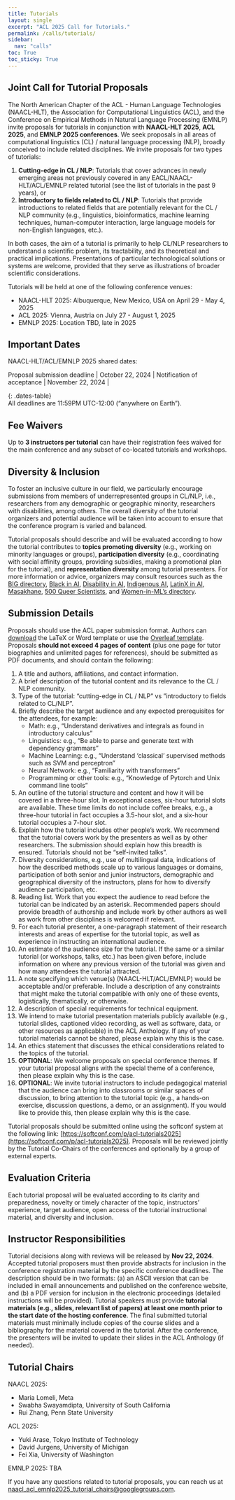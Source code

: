 ```yaml
---
title: Tutorials
layout: single
excerpt: "ACL 2025 Call for Tutorials."
permalink: /calls/tutorials/
sidebar:
  nav: "calls"
toc: True
toc_sticky: True
---
```


## Joint Call for Tutorial Proposals

The North American Chapter of the ACL - Human Language Technologies (NAACL-HLT), the Association for Computational Linguistics (ACL), and the Conference on Empirical Methods in Natural Language Processing (EMNLP) invite proposals for tutorials in conjunction with **NAACL-HLT 2025**, **ACL 2025**, and **EMNLP 2025 conferences**. We seek proposals in all areas of computational linguistics (CL) / natural language processing (NLP), broadly conceived to include related disciplines. We invite proposals for two types of tutorials:

1. **Cutting-edge in CL / NLP**: Tutorials that cover advances in newly emerging areas not previously covered in any EACL/NAACL-HLT/ACL/EMNLP related tutorial (see the list of tutorials in the past 9 years), or
2. **Introductory to fields related to CL / NLP**: Tutorials that provide introductions to related fields that are potentially relevant for the CL / NLP community (e.g., linguistics, bioinformatics, machine learning techniques, human-computer interaction, large language models for non-English languages, etc.).

In both cases, the aim of a tutorial is primarily to help CL/NLP researchers to understand a scientific problem, its tractability, and its theoretical and practical implications. Presentations of particular technological solutions or systems are welcome, provided that they serve as illustrations of broader scientific considerations.

Tutorials will be held at one of the following conference venues:
- NAACL-HLT 2025: Albuquerque, New Mexico, USA  on April 29 - May 4, 2025
- ACL 2025: Vienna, Austria on July 27 - August 1, 2025
- EMNLP 2025: Location TBD, late in 2025

## Important Dates

NAACL-HLT/ACL/EMNLP 2025 shared dates:

Proposal submission deadline | October 22, 2024 |
Notification of acceptance | November 22, 2024 |

<style>
.dates-table { font-size: .9em; }
.dates-table tr td:nth-child(1) { width: 55%; }
.dates-table tr td:nth-child(2) { width: 25%; }
.dates-table del { color: #888; }
</style>
{: .dates-table}
<br>
All deadlines are 11:59PM UTC-12:00 (“anywhere on Earth”).

## Fee Waivers

Up to **3 instructors per tutorial** can have their registration fees waived for the main conference and any subset of co-located tutorials and workshops.

## Diversity & Inclusion

To foster an inclusive culture in our field, we particularly encourage submissions from members of underrepresented groups in CL/NLP, i.e., researchers from any demographic or geographic minority, researchers with disabilities, among others. The overall diversity of the tutorial organizers and potential audience will be taken into account to ensure that the conference program is varied and balanced.

Tutorial proposals should describe and will be evaluated according to how the tutorial contributes to **topics promoting diversity** (e.g., working on minority languages or groups), **participation diversity** (e.g., coordinating with social affinity groups, providing subsidies, making a promotional plan for the tutorial), and **representation diversity** among tutorial presenters. For more information or advice, organizers may consult resources such as the [BIG directory](http://www.winlp.org/big-directory/), [Black in AI](https://blackinai.github.io/#/membership), [Disability in AI](https://elesa.github.io/ability_in_AI/), [Indigenous AI](https://www.indigenous-ai.net/), [LatinX in AI](https://lxai.app/PUBLIC-DIRECTORY), [Masakhane](https://www.masakhane.io/), [500 Queer Scientists](https://500queerscientists.com/), and [Women-in-ML’s directory](https://www.wiml.org/directory).

## Submission Details

Proposals should use the ACL paper submission format. Authors can [download](https://github.com/acl-org/acl-style-files) the LaTeX or Word template or use the [Overleaf template](https://www.overleaf.com/read/crtcwgxzjskr). Proposals **should not exceed 4 pages of content** (plus one page for tutor biographies and unlimited pages for references), should be submitted as PDF documents, and should contain the following:
1. A title and authors, affiliations, and contact information.
2. A brief description of the tutorial content and its relevance to the CL / NLP community.
3. Type of the tutorial: “cutting-edge in CL / NLP” vs ”introductory to fields  related to CL/NLP”.
4. Briefly describe the target audience and any expected prerequisites for the attendees, for example:
   - Math: e.g., “Understand derivatives and integrals as found in introductory calculus”
   - Linguistics: e.g., “Be able to parse and generate text with dependency grammars”
   - Machine Learning: e.g., “Understand ‘classical’ supervised methods such as SVM and perceptron”
   - Neural Network: e.g., “Familiarity with transformers”
   - Programming or other tools: e.g., “Knowledge of Pytorch and Unix command line tools”
5. An outline of the tutorial structure and content and how it will be covered in a three-hour slot. In exceptional cases, six-hour tutorial slots are available. These time limits do not include coffee breaks, e.g., a three-hour tutorial in fact occupies a 3.5-hour slot, and a six-hour tutorial occupies a 7-hour slot.
6. Explain how the tutorial includes other people’s work. We recommend that the tutorial covers work by the presenters as well as by other researchers. The submission should explain how this breadth is ensured. Tutorials should not be “self-invited talks”.
7. Diversity considerations, e.g., use of multilingual data, indications of how the described methods scale up to various languages or domains, participation of both senior and junior instructors, demographic and geographical diversity of the instructors, plans for how to diversify audience participation, etc.
8. Reading list. Work that you expect the audience to read before the tutorial can be indicated by an asterisk. Recommended papers should provide breadth of authorship and include work by other authors as well as work from other disciplines is welcomed if relevant.
9. For each tutorial presenter, a one-paragraph statement of their research interests and areas of expertise for the tutorial topic, as well as experience in instructing an international audience.
10. An estimate of the audience size for the tutorial. If the same or a similar tutorial (or workshops, talks, etc.) has been given before, include information on where any previous version of the tutorial was given and how many attendees the tutorial attracted.
11. A note specifying which venue(s) (NAACL-HLT/ACL/EMNLP) would be acceptable and/or preferable. Include a description of any constraints that might make the tutorial compatible with only one of these events, logistically, thematically, or otherwise.
12. A description of special requirements for technical equipment.
13. We intend to make tutorial presentation materials publicly available (e.g., tutorial slides, captioned video recording, as well as software, data, or other resources as applicable) in the ACL Anthology. If any of your tutorial materials cannot be shared, please explain why this is the case.
14. An ethics statement that discusses the ethical considerations related to the topics of the tutorial.
15. **OPTIONAL**: We welcome proposals on special conference themes. If your tutorial proposal aligns with the special theme of a conference, then please explain why this is the case.
16. **OPTIONAL**: We invite tutorial instructors to include pedagogical material that the audience can bring into classrooms or similar spaces of discussion, to bring attention to the tutorial topic (e.g., a hands-on exercise, discussion questions, a demo, or an assignment). If you would like to provide this, then please explain why this is the case.

Tutorial proposals should be submitted online using the softconf system at the following link: [https://softconf.com/p/acl-tutorials2025](https://softconf.com/p/acl-tutorials2025). Proposals will be reviewed jointly by the Tutorial Co-Chairs of the conferences and optionally by a group of external experts.

## Evaluation Criteria

Each tutorial proposal will be evaluated according to its clarity and preparedness, novelty or timely character of the topic, instructors’ experience, target audience, open access of the tutorial instructional material, and diversity and inclusion.

## Instructor Responsibilities

Tutorial decisions along with reviews will be released by **Nov 22, 2024**. Accepted tutorial proposers must then provide abstracts for inclusion in the conference registration material by the specific conference deadlines. The description should be in two formats: (a) an ASCII version that can be included in email announcements and published on the conference website, and (b) a PDF version for inclusion in the electronic proceedings (detailed instructions will be provided). Tutorial speakers must provide **tutorial materials (e.g., slides, relevant list of papers) at least one month prior to the start date of the hosting conference**. The final submitted tutorial materials must minimally include copies of the course slides and a bibliography for the material covered in the tutorial. After the conference, the presenters will be invited to update their slides in the ACL Anthology (if needed).

## Tutorial Chairs

NAACL 2025:
- Maria Lomeli, Meta
- Swabha Swayamdipta, University of South California
- Rui Zhang, Penn State University

ACL 2025:  
- Yuki Arase, Tokyo Institute of Technology
- David Jurgens, University of Michigan
- Fei Xia, University of Washington

EMNLP 2025: TBA

If you have any questions related to tutorial proposals, you can reach us at [naacl_acl_emnlp2025_tutorial_chairs@googlegroups.com](mailto:naacl_acl_emnlp2025_tutorial_chairs@googlegroups.com).
